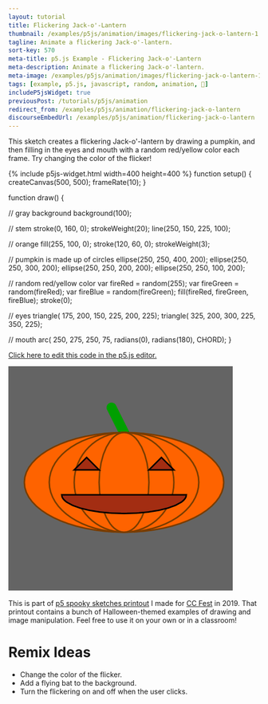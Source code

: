 ```yaml
---
layout: tutorial
title: Flickering Jack-o'-Lantern
thumbnail: /examples/p5js/animation/images/flickering-jack-o-lantern-1.png
tagline: Animate a flickering Jack-o'-lantern.
sort-key: 570
meta-title: p5.js Example - Flickering Jack-o'-Lantern
meta-description: Animate a flickering Jack-o'-lantern.
meta-image: /examples/p5js/animation/images/flickering-jack-o-lantern-1.png
tags: [example, p5.js, javascript, random, animation, 🎃]
includeP5jsWidget: true
previousPost: /tutorials/p5js/animation
redirect_from: /examples/p5js/animation/flickering-jack-o-lantern
discourseEmbedUrl: /examples/p5js/animation/flickering-jack-o-lantern
---
```


This sketch creates a flickering Jack-o'-lantern by drawing a pumpkin, and then filling in the eyes and mouth with a random red/yellow color each frame. Try changing the color of the flicker!

{% include p5js-widget.html width=400 height=400 %}
function setup() {
  createCanvas(500, 500);
  frameRate(10);
}

function draw() {

  // gray background
  background(100);

  // stem
  stroke(0, 160, 0);
  strokeWeight(20);
  line(250, 150, 225, 100);

  // orange
  fill(255, 100, 0);
  stroke(120, 60, 0);
  strokeWeight(3);

  // pumpkin is made up of circles
  ellipse(250, 250, 400, 200);
  ellipse(250, 250, 300, 200);
  ellipse(250, 250, 200, 200);
  ellipse(250, 250, 100, 200);

  // random red/yellow color
  var fireRed = random(255);
  var fireGreen = random(fireRed);
  var fireBlue = random(fireGreen);
  fill(fireRed, fireGreen, fireBlue);
  stroke(0);

  // eyes
  triangle(
    175, 200,
    150, 225,
    200, 225);
  triangle(
    325, 200,
    300, 225,
    350, 225);

  // mouth
  arc(
    250, 275,
    250, 75,
    radians(0), radians(180),
    CHORD);
}
</script>

[Click here to edit this code in the p5.js editor.](https://editor.p5js.org/KevinWorkman/sketches/JyhofVcMA)

![flickering Jack-o'-lantern](/examples/p5js/animation/images/flickering-jack-o-lantern-2.gif)

This is part of [p5 spooky sketches printout](http://tinyurl.com/p5-spooky-sketches) I made for [CC Fest](http://ccfest.rocks/) in 2019. That printout contains a bunch of Halloween-themed examples of drawing and image manipulation. Feel free to use it on your own or in a classroom!

# Remix Ideas

- Change the color of the flicker.
- Add a flying bat to the background.
- Turn the flickering on and off when the user clicks.
